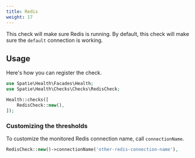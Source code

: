 ```yaml
---
title: Redis
weight: 17
---
```


This check will make sure Redis is running. By default, this check will make sure the `default` connection is working.

## Usage

Here's how you can register the check.

```php
use Spatie\Health\Facades\Health;
use Spatie\Health\Checks\Checks\RedisCheck;

Health::checks([
    RedisCheck::new(),
]);
```


### Customizing the thresholds

To customize the monitored Redis connection name, call `connectionName`.

```php
RedisCheck::new()->connectionName('other-redis-connection-name'),
```
